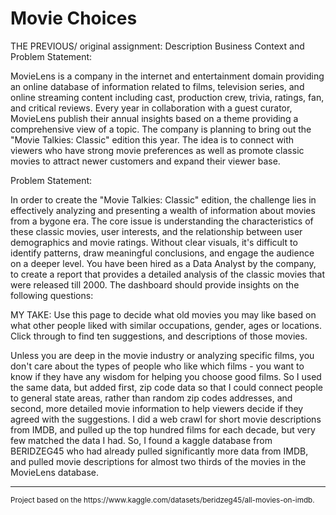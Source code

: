 Movie Choices
==============================
THE PREVIOUS/ original assignment:
Description
Business Context and Problem Statement: 

MovieLens is a company in the internet and entertainment domain providing an online database of information related to films, television series, and online streaming content including cast, production crew, trivia, ratings, fan, and critical reviews. Every year in collaboration with a guest curator, MovieLens publish their annual insights based on a theme providing a comprehensive view of a topic. The company is planning to bring out the "Movie Talkies: Classic" edition this year. The idea is to connect with viewers who have strong movie preferences as well as promote classic movies to attract newer customers and expand their viewer base.

Problem Statement:

In order to create the "Movie Talkies: Classic" edition, the challenge lies in effectively analyzing and presenting a wealth of information about movies from a bygone era. The core issue is understanding the characteristics of these classic movies, user interests, and the relationship between user demographics and movie ratings. Without clear visuals, it's difficult to identify patterns, draw meaningful conclusions, and engage the audience on a deeper level. You have been hired as a Data Analyst by the company, to create a report that provides a detailed analysis of the classic movies that were released till 2000. The dashboard should provide insights on the following questions:

MY TAKE:
Use this page to decide what old movies you may like based on what other people liked with similar occupations, gender, ages or locations. Click through to find ten suggestions, and descriptions of those movies.

Unless you are deep in the movie industry or analyzing specific films, you don't care about the types of people who like which films - you want to know if they have any wisdom for helping you choose good films. So I used the same data, but added first, zip code data so that I could connect people to general state areas, rather than random zip codes addresses, and second, more detailed movie information to help viewers decide if they agreed with the suggestions. I did a web crawl for short movie descriptions from IMDB, and pulled up the top hundred films for each decade, but very few matched the data I had. So, I found a kaggle database from BERIDZEG45 who had already pulled significantly more data from IMDB, and pulled movie descriptions for almost two thirds of the movies in the MovieLens database. 


--------

<p><small>Project based on the https://www.kaggle.com/datasets/beridzeg45/all-movies-on-imdb. </small></p>

